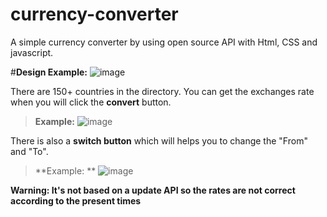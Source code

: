 # currency-converter
A simple currency converter by using open source API with Html, CSS and javascript.

#**Design Example:** 
![image](https://github.com/user-attachments/assets/99e37b68-b1ce-4e51-85a1-cbd92647a81f)

There are 150+ countries in the directory. You can get the exchanges rate when you will click the **convert** button.

> **Example:** 
![image](https://github.com/user-attachments/assets/effffb74-2e82-4986-8b59-afd5322000c4)

There is also a **switch button** which will helps you to change the "From" and "To".
> **Example: **
![image](https://github.com/user-attachments/assets/3ced5cf5-0b99-45d2-a63e-673258f4d875)


**Warning: It's not based on a update API so the rates are not correct according to the present times**
